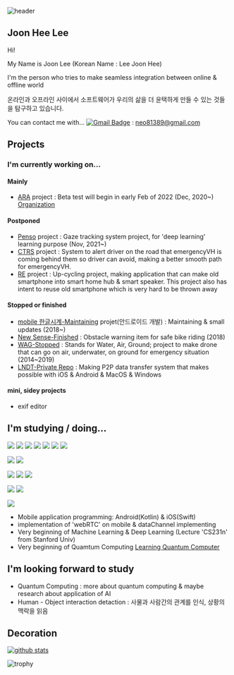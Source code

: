 ![header](https://capsule-render.vercel.app/api?type=waving&color=0:8deebc,100:96eff4&height=300&section=header&text=HeLlo_WoRlD!&fontColor=#000000&fontSize=90)

## Joon Hee Lee
Hi!

My Name is Joon Lee (Korean Name : Lee Joon Hee)

I'm the person who tries to make seamless integration between online & offline world

온라인과 오프라인 사이에서 소프트웨어가 우리의 삶을 더 윤택하게 만들 수 있는 것들을 탐구하고 있습니다.

You can contact me with...
[![Gmail Badge](https://img.shields.io/badge/-Gmail-d14836?style=flat-square&logo=Gmail&logoColor=white&link=mailto:neo81389@gmail.com)](mailto:neo81389@gmail.com) : neo81389@gmail.com

## Projects
###  I'm currently working on...
#### Mainly
- [ARA](https://tosssync.web.app/) project : Beta test will begin in early Feb of 2022 (Dec, 2020~) [Organization](https://github.com/ARA-developer/ARA)

#### Postponed
- [Penso](https://github.com/PensoTeam) project : Gaze tracking system project, for 'deep learning' learning purpose (Nov, 2021~)
- [CTRS](https://github.com/JoonLee-K/CTRS) project : System to alert driver on the road that emergencyVH is coming behind them so driver can avoid, making a better smooth path for emergencyVH.
- [RE](https://github.com/JoonLee-K/Re) project : Up-cycling project, making application that can make old smartphone into smart home hub & smart speaker. This project also has intent to reuse old smartphone which is very hard to be thrown away

#### Stopped or finished
- [mobile 한글시계-Maintaining](https://hangulclock.today/#/) projet(안드로이드 개발) : Maintaining & small updates (2018~)
- [New Sense-Finished](https://github.com/JoonLee-K/NewSense) : Obstacle warning item for safe bike riding (2018)
- [WAG-Stopped](https://github.com/JoonLee-K/WAG-Project) : Stands for Water, Air, Ground; project to make drone that can go on air, underwater, on ground for emergency situation (2014~2019)
- [LNDT-Private Repo](https://github.com/JoonLee-K/LocalNetworkDataTransfer) : Making P2P data transfer system that makes possible with iOS & Android & MacOS & Windows

#### mini, sidey projects
- exif editor

## I'm studying / doing...
<img src="https://img.shields.io/badge/Python-4ae495?style=flat-square&logo=Python&logoColor=black"/></a>
<img src="https://img.shields.io/badge/Kotlin-4ae495?style=flat-square&logo=Kotlin&logoColor=black"/></a>
<img src="https://img.shields.io/badge/Java-4ae495?style=flat-square&logo=Java&logoColor=black"/></a>
<img src="https://img.shields.io/badge/Swift-4ae495?style=flat-square&logo=Swift&logoColor=black"/></a>
<img src="https://img.shields.io/badge/C-4ae495?style=flat-square&logo=C&logoColor=black"/></a>
<img src="https://img.shields.io/badge/C++-4ae495?style=flat-square&logo=Cplusplus&logoColor=black"/></a>
<img src="https://img.shields.io/badge/C_Sharp-4ae495?style=flat-square&logo=CSharp&logoColor=black"/></a>

<img src="https://img.shields.io/badge/Android-4ae495?style=flat-square&logo=Android&logoColor=black"/></a>
<img src="https://img.shields.io/badge/iOS-4ae495?style=flat-square&logo=Apple&logoColor=black"/></a>

<img src="https://img.shields.io/badge/Firebase-4ae495?style=flat-square&logo=Firebase&logoColor=black"/></a>
<img src="https://img.shields.io/badge/webRTC-4ae495?style=flat-square&logo=webRTC&logoColor=black"/></a>
<img src="https://img.shields.io/badge/OpenCV-4ae495?style=flat-square&logo=OpenCV&logoColor=black"/></a>

<img src="https://img.shields.io/badge/DeepLearning-4ae495?style=flat-square&logo=OpenAI&logoColor=black"/></a>
<img src="https://img.shields.io/badge/MachineLearning-4ae495?style=flat-square&logo=OpenAI&logoColor=black"/></a>

<img src="https://img.shields.io/badge/Qiskit-4ae495?style=flat-square&logo=Qiskit&logoColor=black"/></a>
- Mobile application programming: Android(Kotlin) & iOS(Swift)
- implementation of 'webRTC' on mobile & dataChannel implementing
- Very beginning of Machine Learning & Deep Learning (Lecture 'CS231n' from Stanford Univ)
- Very beginning of Quamtum Computing [Learning Quantum Computer](https://github.com/JoonLee-K/QuantumComputingLearning)

## I'm looking forward to study
- Quantum Computing : more about quantum computing & maybe research about application of AI
- Human - Object interaction detaction : 사물과 사람간의 관계를 인식, 상황의 맥락을 읽음

## Decoration
[![github stats](https://github-readme-stats.vercel.app/api?username=JoonLee-K&show_icons=true)](https://github.com/JoonLee-K/)

![trophy](https://github-profile-trophy.vercel.app/?username=JoonLee-K)
